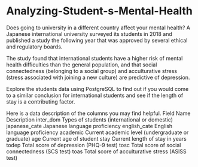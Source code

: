 # Analyzing-Student-s-Mental-Health
Does going to university in a different country affect your mental health? A Japanese international university surveyed its students in 2018 and published a study the following year that was approved by several ethical and regulatory boards.

The study found that international students have a higher risk of mental health difficulties than the general population, and that social connectedness (belonging to a social group) and acculturative stress (stress associated with joining a new culture) are predictive of depression.

Explore the students data using PostgreSQL to find out if you would come to a similar conclusion for international students and see if the length of stay is a contributing factor.

Here is a data description of the columns you may find helpful.
Field Name                                  	Description
inter_dom	                              Types of students (international or domestic)
japanese_cate	                          Japanese language proficiency
english_cate	                          English language proficiency
academic	                              Current academic level (undergraduate or graduate)
age	                                    Current age of student
stay	                                  Current length of stay in years
todep	                                  Total score of depression (PHQ-9 test)
tosc	                                  Total score of social connectedness (SCS test)
toas	                                  Total score of acculturative stress (ASISS test)
